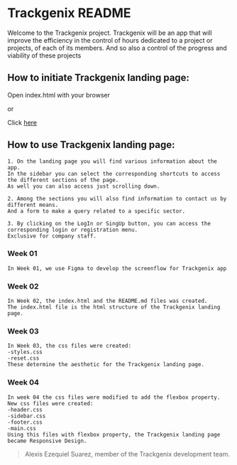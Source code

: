 # Trackgenix README
Welcome to the Trackgenix project.
Trackgenix will be an app that will improve the efficiency in the control of hours dedicated to a project or projects,
of each of its members. And so also a control of the progress and viability of these projects

## How to initiate Trackgenix landing page:

Open index.html with your browser

or

Click [here](https://suarezalexisezequiel.github.io/BaSP-M2022-Etapa-1/semana-04/index.html)

## How to use Trackgenix landing page:
```
1. On the landing page you will find various information about the app.
In the sidebar you can select the corresponding shortcuts to access the different sections of the page.
As well you can also access just scrolling down.

2. Among the sections you will also find information to contact us by different means.
And a form to make a query related to a specific sector. 

3. By clicking on the LogIn or SingUp button, you can access the corresponding login or registration menu.
Exclusive for company staff.
```
### Week 01
```
In Week 01, we use Figma to develop the screenflow for Trackgenix app
```

### Week 02
```
In Week 02, the index.html and the README.md files was created.
The index.html file is the html structure of the Trackgenix landing page.
```

### Week 03
```
In Week 03, the css files were created:
-styles.css
-reset.css
These determine the aesthetic for the Trackgenix landing page.
```

### Week 04
```
In week 04 the css files were modified to add the flexbox property. New css files were created:
-header.css
-sidebar.css
-footer.css
-main.css
Using this files with flexbox property, the Trackgenix landing page became Responsive Design.
```

> Alexis Ezequiel Suarez, member of the Trackgenix development team.